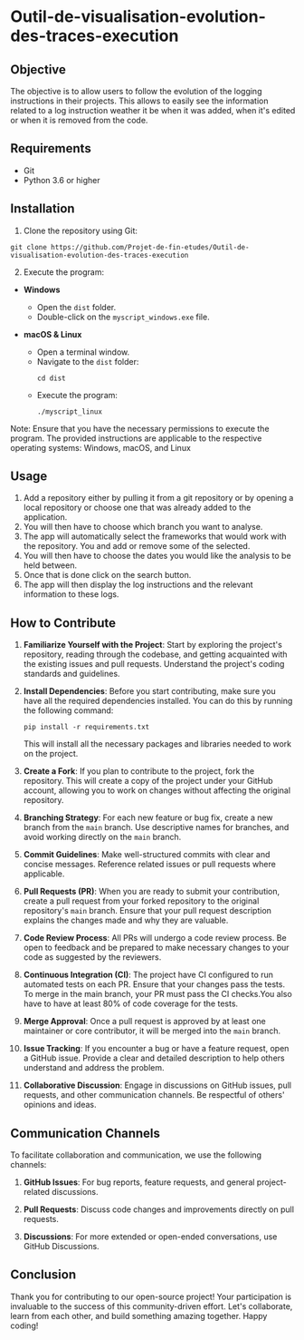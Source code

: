 # Outil-de-visualisation-evolution-des-traces-execution

## Objective
 The objective is to allow users to follow the evolution of the logging instructions in their projects.
 This allows to easily see the information related to a log instruction weather it be when it was added,
 when it's edited or when it is removed from the code.

## Requirements

- Git
- Python 3.6 or higher

## Installation

1. Clone the repository using Git:

```shell
git clone https://github.com/Projet-de-fin-etudes/Outil-de-visualisation-evolution-des-traces-execution
```


2. Execute the program:

- **Windows**
  - Open the `dist` folder.
  - Double-click on the `myscript_windows.exe` file.

- **macOS & Linux**
  - Open a terminal window.
  - Navigate to the `dist` folder:
    ```shell
    cd dist
    ```
  - Execute the program:
    ```shell
    ./myscript_linux
    ```

Note: Ensure that you have the necessary permissions to execute the program. The provided instructions are applicable to the respective operating systems: Windows, macOS, and Linux

## Usage
1. Add a repository either by pulling it from a git repository or by opening a local repository or choose one that was already added to the application. 
2. You will then have to choose which branch you want to analyse. 
3. The app will automatically select the frameworks that would work with the repository. You and add or remove some of the selected.
4. You will then have to choose the dates you would like the analysis to be held between.
5. Once that is done click on the search button.
6. The app will then display the log instructions and the relevant information to these logs. 

## How to Contribute

1. **Familiarize Yourself with the Project**: Start by exploring the project's repository, reading through the codebase, and getting acquainted with the existing issues and pull requests. Understand the project's coding standards and guidelines.
   
2. **Install Dependencies**: Before you start contributing, make sure you have all the required dependencies installed. You can do this by running the following command:
    ```
    pip install -r requirements.txt
    ```
    This will install all the necessary packages and libraries needed to work on the project.

2. **Create a Fork**: If you plan to contribute to the project, fork the repository. This will create a copy of the project under your GitHub account, allowing you to work on changes without affecting the original repository.

3. **Branching Strategy**: For each new feature or bug fix, create a new branch from the `main` branch. Use descriptive names for branches, and avoid working directly on the `main` branch.

4. **Commit Guidelines**: Make well-structured commits with clear and concise messages. Reference related issues or pull requests where applicable.

5. **Pull Requests (PR)**: When you are ready to submit your contribution, create a pull request from your forked repository to the original repository's `main` branch. Ensure that your pull request description explains the changes made and why they are valuable.

6. **Code Review Process**: All PRs will undergo a code review process. Be open to feedback and be prepared to make necessary changes to your code as suggested by the reviewers.

7. **Continuous Integration (CI)**: The project have CI configured to run automated tests on each PR. Ensure that your changes pass the tests. To merge in the main branch, your PR must pass the CI checks.You also have to have at least 80% of code coverage for the tests.

8.  **Merge Approval**: Once a pull request is approved by at least one maintainer or core contributor, it will be merged into the `main` branch.

9.  **Issue Tracking**: If you encounter a bug or have a feature request, open a GitHub issue. Provide a clear and detailed description to help others understand and address the problem.

10. **Collaborative Discussion**: Engage in discussions on GitHub issues, pull requests, and other communication channels. Be respectful of others' opinions and ideas.

## Communication Channels

To facilitate collaboration and communication, we use the following channels:

1. **GitHub Issues**: For bug reports, feature requests, and general project-related discussions.

2. **Pull Requests**: Discuss code changes and improvements directly on pull requests.

3. **Discussions**: For more extended or open-ended conversations, use GitHub Discussions.

## Conclusion

Thank you for contributing to our open-source project! Your participation is invaluable to the success of this community-driven effort. Let's collaborate, learn from each other, and build something amazing together. Happy coding!